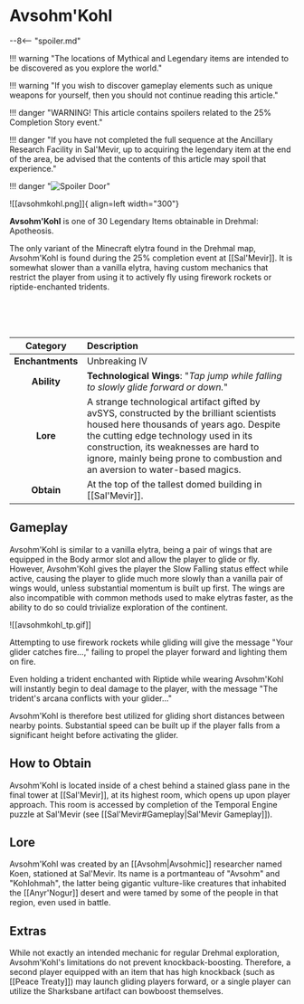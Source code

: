 # Avsohm'Kohl

--8<-- "spoiler.md"

!!! warning "The locations of Mythical and Legendary items are intended to be discovered as you explore the world."

!!! warning "If you wish to discover gameplay elements such as unique weapons for yourself, then you should not continue reading this article."

!!! danger "WARNING! This article contains spoilers related to the 25% Completion Story event." 

!!! danger "If you have not completed the full sequence at the Ancillary Research Facility in Sal'Mevir, up to acquiring the legendary item at the end of the area, be advised that the contents of this article may spoil that experience."

!!! danger "![Spoiler Door](/assets/img/spoiler_door.png)"

![[avsohmkohl.png]]{ align=left width="300"}

**Avsohm'Kohl** is one of 30 Legendary Items obtainable in Drehmal: Apotheosis.

The only variant of the Minecraft elytra found in the Drehmal map, Avsohm'Kohl is found during the 25% completion event at [[Sal'Mevir]]. It is somewhat slower than a vanilla elytra, having custom mechanics that restrict the player from using it to actively fly using firework rockets or riptide-enchanted tridents. 

<br> <br> <br>

| Category | Description                 |
|:--------------------------------:|:-----------------------------------------------------------------------------------------------------------------------------------------------------------------------------|
| **Enchantments**              | Unbreaking IV |
| **Ability**                   | **Technological Wings**: "*Tap jump while falling to slowly glide forward or down.*" |
| **Lore**                      | A strange technological artifact gifted by avSYS, constructed by the brilliant scientists housed here thousands of years ago. Despite the cutting edge technology used in its construction, its weaknesses are hard to ignore, mainly being prone to combustion and an aversion to water-based magics. |
| **Obtain**                    | At the top of the tallest domed building in [[Sal'Mevir]].  |  

## Gameplay
Avsohm'Kohl is similar to a vanilla elytra, being a pair of wings that are equipped in the Body armor slot and allow the player to glide or fly. However, Avsohm'Kohl gives the player the Slow Falling status effect while active, causing the player to glide much more slowly than a vanilla pair of wings would, unless substantial momentum is built up first. The wings are also incompatible with common methods used to make elytras faster, as the ability to do so could trivialize exploration of the continent. 

![[avsohmkohl_tp.gif]]

Attempting to use firework rockets while gliding will give the message "Your glider catches fire...," failing to propel the player forward and lighting them on fire.

Even holding a trident enchanted with Riptide while wearing Avsohm'Kohl will instantly begin to deal damage to the player, with the message "The trident's arcana conflicts with your glider..."

Avsohm'Kohl is therefore best utilized for gliding short distances between nearby points. Substantial speed can be built up if the player falls from a significant height before activating the glider.

## How to Obtain
Avsohm'Kohl is located inside of a chest behind a stained glass pane in the final tower at [[Sal'Mevir]], at its highest room, which opens up upon player approach. This room is accessed by completion of the Temporal Engine puzzle at Sal'Mevir (see [[Sal'Mevir#Gameplay|Sal'Mevir Gameplay]]).

## Lore
Avsohm'Kohl was created by an [[Avsohm|Avsohmic]] researcher named Koen, stationed at Sal'Mevir. Its name is a portmanteau of "Avsohm" and "Kohlohmah", the latter being gigantic vulture-like creatures that inhabited the [[Anyr'Nogur]] desert and were tamed by some of the people in that region, even used in battle.

## Extras
While not exactly an intended mechanic for regular Drehmal exploration, Avsohm'Kohl's limitations do not prevent knockback-boosting. Therefore, a second player equipped with an item that has high knockback (such as [[Peace Treaty]]) may launch gliding players forward, or a single player can utilize the Sharksbane artifact can bowboost themselves.